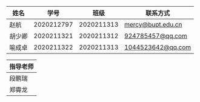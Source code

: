 | 姓名   | 学号       | 班级       | 联系方式          |
| ------ | ---------- | ---------- | ----------------- |
| 赵航   | 2020212797 | 2020211313 | mercy@bupt.edu.cn |
| 胡少卿 | 2020211321 | 2020211312 | 924785457@qq.com  |
| 喻成卓 | 2020211322 | 2020211313 | 1044523642@qq.com |

| 指导老师 |
| -------- |
| 段鹏瑞   |
| 郑霄龙   |

